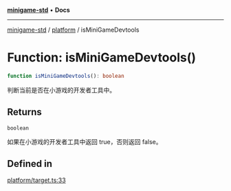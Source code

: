 [**minigame-std**](../../../README.md) • **Docs**

***

[minigame-std](../../../README.md) / [platform](../README.md) / isMiniGameDevtools

# Function: isMiniGameDevtools()

```ts
function isMiniGameDevtools(): boolean
```

判断当前是否在小游戏的开发者工具中。

## Returns

`boolean`

如果在小游戏的开发者工具中返回 true，否则返回 false。

## Defined in

[platform/target.ts:33](https://github.com/JiangJie/minigame-std/blob/66ec277d862ca15172344b727bd1c648b6b39934/src/std/platform/target.ts#L33)
